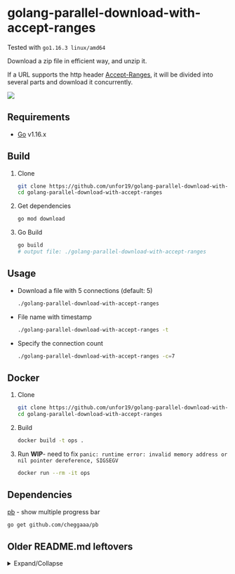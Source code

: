 # golang-parallel-download-with-accept-ranges

Tested with `go1.16.3 linux/amd64`

Download a zip file in efficient way, and unzip it.

If a URL supports the http header [Accept-Ranges](https://developer.mozilla.org/en-US/docs/Web/HTTP/Range_requests), it will be divided into several parts and download it concurrently.

![](https://github.com/jex-lin/golang-parallel-download-with-accept-ranges/blob/master/demo.gif)

## Requirements

- [Go](https://golang.org/doc/install) v1.16.x

## Build

1. Clone
    ```bash
    git clone https://github.com/unfor19/golang-parallel-download-with-accept-ranges.git && \
    cd golang-parallel-download-with-accept-ranges
    ```
1. Get dependencies
   ```bash
   go mod download
   ```
1. Go Build
   ```bash
   go build
   # output file: ./golang-parallel-download-with-accept-ranges
   ```

## Usage

- Download a file with 5 connections (default: 5)
  ```bash
  ./golang-parallel-download-with-accept-ranges
  ```
- File name with timestamp
  ```bash
  ./golang-parallel-download-with-accept-ranges -t
  ```
- Specify the connection count
  ```bash
  ./golang-parallel-download-with-accept-ranges -c=7
  ```

## Docker

1. Clone
    ```bash
    git clone https://github.com/unfor19/golang-parallel-download-with-accept-ranges.git && \
    cd golang-parallel-download-with-accept-ranges
    ```
1. Build
   ```bash
   docker build -t ops .
   ```
1. Run **WIP**- need to fix `panic: runtime error: invalid memory address or nil pointer dereference, SIGSEGV`
   ```bash
   docker run --rm -it ops
   ```

## Dependencies

[pb](github.com/cheggaaa/pb) - show multiple progress bar

```bash
go get github.com/cheggaaa/pb
```

## Older README.md leftovers

<details>

<summary>Expand/Collapse</summary>

# Compile command

mac

    GOOS=darwin GOARCH=amd64 go build -o download.command

windows

    GOOS=windows GOARCH=amd64 go build -o download.exe

# FIXME

* File's body download on windows is different from one on mac. (e.g. mp4)

# TODO

* Support request header


</details>